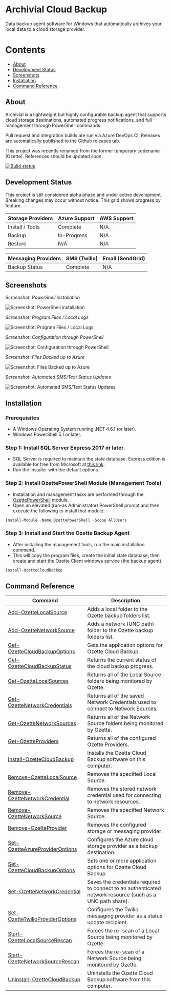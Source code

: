 # Archivial Cloud Backup
Data backup agent software for Windows that automatically archives your local data to a cloud storage provider.

# Contents
* [About](#about)
* [Development Status](#development-status)
* [Screenshots](#screenshots)
* [Installation](#installation)
* [Command Reference](#command-reference)

## About
Archivial is a lightweight but highly configurable backup agent that supports cloud storage destinations, automated progress notifications, and full management through PowerShell commands. 

Pull request and integration builds are run via Azure DevOps CI. Releases are automatically published to the Github releases tab.

This project was recently renamed from the former temporary codename (Ozette). References should be updated soon.

[![Build status](https://ozette.visualstudio.com/ozette-project/_apis/build/status/ozette-project-CI)](https://ozette.visualstudio.com/ozette-project/_build/latest?definitionId=1)

## Development Status
This project is still considered alpha phase and under active development. Breaking changes may occur without notice. This grid shows progress by feature.

| Storage Providers | Azure Support | AWS Support |
| --- | --- | --- |
| Install / Tools | Complete | N/A |
| Backup | In-Progress | N/A |
| Restore | N/A | N/A |

| Messaging Providers | SMS (Twilio) | Email (SendGrid) |
| --- | --- | --- |
| Backup Status | Complete | N/A |

## Screenshots

*Screenshot: PowerShell installation*

![Screenshot: PowerShell installation](Doc/Screenshots/ps-install.PNG?raw=true "Screenshot: PowerShell installation")

*Screenshot: Program Files / Local Logs*

![Screenshot: Program Files / Local Logs](Doc/Screenshots/logs-folder.PNG?raw=true "Screenshot: Program Files / Local Logs")

*Screenshot: Configuration through PowerShell*

![Screenshot: Configuration through PowerShell](Doc/Screenshots/ps-config.png?raw=true "Screenshot: Configuration through PowerShell")

*Screenshot: Files Backed up to Azure*

![Screenshot: Files Backed up to Azure](Doc/Screenshots/azure-files.png?raw=true "Screenshot: Files Backed up to Azure")

*Screenshot: Automated SMS/Text Status Updates*

![Screenshot: Automated SMS/Text Status Updates](Doc/Screenshots/twilio-status.png?raw=true "Screenshot: Automated SMS/Text Status Updates")

## Installation

### Prerequisites
* A Windows Operating System running .NET 4.6.1 (or later).
* Windows PowerShell 5.1 or later.

### Step 1: Install SQL Server Express 2017 or later.
* SQL Server is required to maintain the state database. Express edition is available for free from Microsoft at [this link](https://www.microsoft.com/en-us/sql-server/sql-server-editions-express). 
* Run the installer with the default options.

### Step 2: Install OzettePowerShell Module (Management Tools)
* Installation and management tasks are performed through the [OzettePowerShell](https://www.powershellgallery.com/packages/OzettePowerShell/) module. 
* Open an elevated (run-as Administrator) PowerShell prompt and then execute the following to install that module:
``` powershell
Install-Module -Name OzettePowerShell -Scope AllUsers
```

### Step 3: Install and Start the Ozette Backup Agent
* After installing the management tools, run the main installation command. 
* This will copy the program files, create the initial state database, then create and start the Ozette Client windows service (the backup agent).
``` powershell
Install-OzetteCloudBackup
```

## Command Reference
| Command | Description |
| --- | --- |
| [Add-OzetteLocalSource](Doc/Commands/Add-OzetteLocalSource.md) | Adds a local folder to the Ozette backup folders list. |
| [Add-OzetteNetworkSource](Doc/Commands/Add-OzetteNetworkSource.md) | Adds a network (UNC path) folder to the Ozette backup folders list. |
| [Get-OzetteCloudBackupOptions](Doc/Commands/Get-OzetteCloudBackupOptions.md) | Gets the application options for Ozette Cloud Backup. |
| [Get-OzetteCloudBackupStatus](Doc/Commands/Get-OzetteCloudBackupStatus.md) | Returns the current status of the cloud backup progress. |
| [Get-OzetteLocalSources](Doc/Commands/Get-OzetteLocalSources.md) | Returns all of the Local Source folders being monitored by Ozette. |
| [Get-OzetteNetworkCredentials](Doc/Commands/Get-OzetteNetworkCredentials.md) | Returns all of the saved Network Credentials used to connect to Network Sources. |
| [Get-OzetteNetworkSources](Doc/Commands/Get-OzetteNetworkSources.md) | Returns all of the Network Source folders being monitored by Ozette. |
| [Get-OzetteProviders](Doc/Commands/Get-OzetteProviders.md) | Returns all of the configured Ozette Providers. |
| [Install-OzetteCloudBackup](Doc/Commands/Install-OzetteCloudBackup.md) | Installs the Ozette Cloud Backup software on this computer. |
| [Remove-OzetteLocalSource](Doc/Commands/Remove-OzetteLocalSource.md) | Removes the specified Local Source. |
| [Remove-OzetteNetworkCredential](Doc/Commands/Remove-OzetteNetworkCredential.md) | Removes the stored network credential used for connecting to network resources. |
| [Remove-OzetteNetworkSource](Doc/Commands/Remove-OzetteNetworkSource.md) | Removes the specified Network Source. |
| [Remove-OzetteProvider](Doc/Commands/Remove-OzetteProvider.md) | Removes the configured storage or messaging provider. |
| [Set-OzetteAzureProviderOptions](Doc/Commands/Set-OzetteAzureProviderOptions.md) | Configures the Azure cloud storage provider as a backup destination. |
| [Set-OzetteCloudBackupOptions](Doc/Commands/Set-OzetteCloudBackupOptions.md) | Sets one or more application options for Ozette Cloud Backup. |
| [Set-OzetteNetworkCredential](Doc/Commands/Set-OzetteNetworkCredential.md) | Saves the credentials required to connect to an authenticated network resource (such as a UNC path share). |
| [Set-OzetteTwilioProviderOptions](Doc/Commands/Set-OzetteTwilioProviderOptions.md) | Configures the Twilio messaging provider as a status update recipient. |
| [Start-OzetteLocalSourceRescan](Doc/Commands/Start-OzetteLocalSourceRescan.md) | Forces the re-scan of a Local Source being monitored by Ozette. |
| [Start-OzetteNetworkSourceRescan](Doc/Commands/Start-OzetteNetworkSourceRescan.md) | Forces the re-scan of a Network Source being monitored by Ozette. |
| [Uninstall-OzetteCloudBackup](Doc/Commands/Uninstall-OzetteCloudBackup.md) | Uninstalls the Ozette Cloud Backup software from this computer. |
